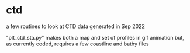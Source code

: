 # ctd
a few routines to look at CTD data generated in Sep 2022 

"plt_ctd_sta.py"  makes both a map and set of profiles in gif animation but, as currently coded, requires a few coastline and bathy files
